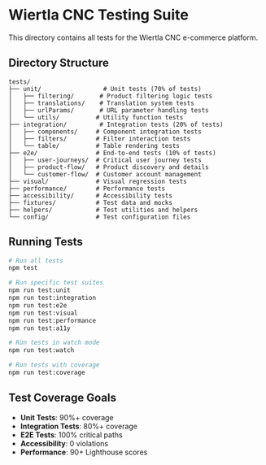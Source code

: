 # Wiertla CNC Testing Suite

This directory contains all tests for the Wiertla CNC e-commerce platform.

## Directory Structure

```
tests/
├── unit/                 # Unit tests (70% of tests)
│   ├── filtering/       # Product filtering logic tests
│   ├── translations/    # Translation system tests
│   ├── urlParams/       # URL parameter handling tests
│   └── utils/          # Utility function tests
├── integration/         # Integration tests (20% of tests)
│   ├── components/     # Component integration tests
│   ├── filters/        # Filter interaction tests
│   └── table/          # Table rendering tests
├── e2e/                # End-to-end tests (10% of tests)
│   ├── user-journeys/  # Critical user journey tests
│   ├── product-flow/   # Product discovery and details
│   └── customer-flow/  # Customer account management
├── visual/             # Visual regression tests
├── performance/        # Performance tests
├── accessibility/      # Accessibility tests
├── fixtures/           # Test data and mocks
├── helpers/            # Test utilities and helpers
└── config/             # Test configuration files
```

## Running Tests

```bash
# Run all tests
npm test

# Run specific test suites
npm run test:unit
npm run test:integration
npm run test:e2e
npm run test:visual
npm run test:performance
npm run test:a11y

# Run tests in watch mode
npm run test:watch

# Run tests with coverage
npm run test:coverage
```

## Test Coverage Goals

- **Unit Tests**: 90%+ coverage
- **Integration Tests**: 80%+ coverage
- **E2E Tests**: 100% critical paths
- **Accessibility**: 0 violations
- **Performance**: 90+ Lighthouse scores
